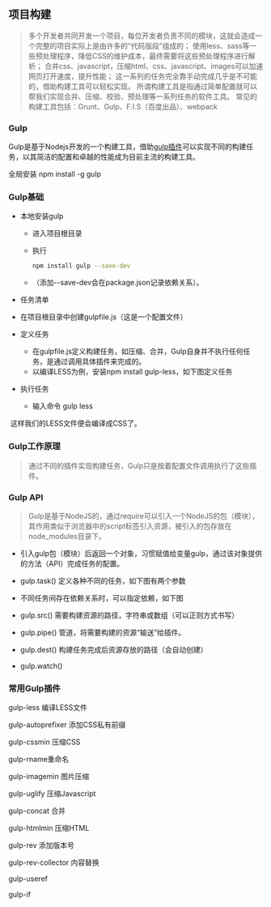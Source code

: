 ## 项目构建
> 多个开发者共同开发一个项目，每位开发者负责不同的模块，这就会造成一个完整的项目实际上是由许多的“代码版段”组成的；
> 使用less、sass等一些预处理程序，降低CSS的维护成本，最终需要将这些预处理程序进行解析；
> 合并css、javascript，压缩html、css、javascript、images可以加速网页打开速度，提升性能；
> 这一系列的任务完全靠手动完成几乎是不可能的，借助构建工具可以轻松实现。
> 所谓构建工具是指通过简单配置就可以帮我们实现合并、压缩、校验、预处理等一系列任务的软件工具。
> 常见的构建工具包括：Grunt、Gulp、F.I.S（百度出品）、webpack

### Gulp
Gulp是基于Nodejs开发的一个构建工具，借助[gulp插件](http://gulpjs.com/plugins/)可以实现不同的构建任务，以其简洁的配置和卓越的性能成为目前主流的构建工具。

全局安装 npm install -g gulp

### Gulp基础

+ 本地安装gulp 

  + 进入项目根目录

  + 执行

    ```bash
    npm install gulp --save-dev
    ```

  + （添加--save-dev会在package.json记录依赖关系）。

+ 任务清单
+ 在项目根目录中创建gulpfile.js（这是一个配置文件）



+ 定义任务
  + 在gulpfile.js定义构建任务，如压缩、合并，Gulp自身并不执行任何任务，是通过调用具体插件来完成的。
  + 以编译LESS为例，安装npm install gulp-less，如下图定义任务


+ 执行任务
  + 输入命令 gulp less



​	    这样我们的LESS文件便会编译成CSS了。

### Gulp工作原理



> 通过不同的插件实现构建任务，Gulp只是按着配置文件调用执行了这些插件。
>

### Gulp API

> Gulp是基于NodeJS的，通过require可以引入一个NodeJS的包（模块），其作用类似于浏览器中的script标签引入资源，被引入的包存放在node_modules目录下。
>

+ 引入gulp包（模块）后返回一个对象，习惯赋值给变量gulp，通过该对象提供的方法（API）完成任务的配置。
+ gulp.task() 定义各种不同的任务，如下图有两个参数



+ 不同任务间存在依赖关系时，可以指定依赖，如下图



+ gulp.src() 需要构建资源的路径，字符串或数组（可以正则方式书写）



+ gulp.pipe() 管道，将需要构建的资源“输送”给插件。



+ gulp.dest() 构建任务完成后资源存放的路径（会自动创建）



+ gulp.watch() 

### 常用Gulp插件

gulp-less 编译LESS文件

gulp-autoprefixer 添加CSS私有前缀

gulp-cssmin 压缩CSS

gulp-rname重命名

gulp-imagemin 图片压缩

gulp-uglify 压缩Javascript

gulp-concat 合并

gulp-htmlmin 压缩HTML

gulp-rev 添加版本号

gulp-rev-collector 内容替换

gulp-useref

gulp-if